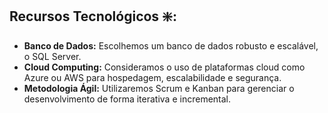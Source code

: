 ## Recursos Tecnológicos ❇️:

* **Banco de Dados:** Escolhemos um banco de dados robusto e escalável, o SQL Server.
* **Cloud Computing:**  Consideramos o uso de plataformas cloud como Azure ou AWS para hospedagem, escalabilidade e segurança.
* **Metodologia Ágil:**  Utilizaremos Scrum e Kanban para gerenciar o desenvolvimento de forma iterativa e incremental.
